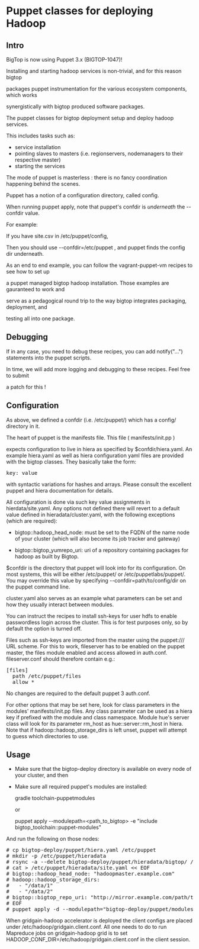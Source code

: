 # Puppet classes for deploying Hadoop

## Intro

BigTop is now using Puppet 3.x (BIGTOP-1047)!

Installing and starting hadoop services is non-trivial, and for this reason bigtop 

packages puppet instrumentation for the various ecosystem components, which works

synergistically with bigtop produced software packages.

The puppet classes for bigtop deployment setup and deploy hadoop services.

This includes tasks such as:

- service installation
- pointing slaves to masters (i.e. regionservers, nodemanagers to their respective master)
- starting the services

The mode of puppet is masterless : there is no fancy coordination happening behind the scenes.

Puppet has a notion of a configuration directory, called config.  

When running puppet apply, note that puppet's confdir is *underneath* the --confdir value.

For example: 

If you have site.csv in /etc/puppet/config, 

Then you should use --confdir=/etc/puppet , and puppet finds the config dir underneath.

As an end to end example, you can follow the vagrant-puppet-vm recipes to see how to set up

a puppet managed bigtop hadoop installation.  Those examples are gauranteed to work and 

serve as a pedagogical round trip to the way bigtop integrates packaging, deployment, and 

testing all into one package.

## Debugging

If in any case, you need to debug these recipes, you can add notify("...") statements into 
the puppet scripts.  

In time, we will add more logging and debugging to these recipes.  Feel free to submit 

a patch for this !

## Configuration

As above, we defined a confdir (i.e. /etc/puppet/) which has a config/ directory in it.

The heart of puppet is the manifests file.  This file ( manifests/init.pp ) 

expects configuration to live in hiera as specified by $confdir/hiera.yaml. An example
hiera.yaml as well as hiera configuration yaml files are provided with the bigtop classes. They
basically take the form:

<pre>
key: value
</pre>

with syntactic variations for hashes and arrays. Please consult the excellent puppet and hiera
documentation for details.

All configuration is done via such key value assignments in hierdata/site.yaml.  Any options
not defined there will revert to a default value defined in hieradata/cluster.yaml, with the
following exceptions (which are required):

* bigtop::hadoop\_head\_node: must be set to the FQDN of the name node of your
	cluster (which will also become its job tracker and gateway)

* bigtop::bigtop\_yumrepo\_uri: uri of a repository containing packages for
	hadoop as built by Bigtop.

$confdir is the directory that puppet will look into for its configuration.  On most systems, 
this will be either /etc/puppet/ or /etc/puppetlabs/puppet/.  You may override this value by 
specifying --confdir=path/to/config/dir on the puppet command line.

cluster.yaml also serves as an example what parameters can be set and how they usually interact
between modules.

You can instruct the recipes to install ssh-keys for user hdfs to enable passwordless login
across the cluster. This is for test purposes only, so by default the option is turned off.

Files such as ssh-keys are imported from the master using the puppet:/// URL scheme. For this
to work, fileserver has to be enabled on the puppet master, the files module enabled and access
allowed in auth.conf. fileserver.conf should therefore contain e.g.:

<pre>
[files]
  path /etc/puppet/files
  allow *
</pre>

No changes are required to the default puppet 3 auth.conf.

For other options that may be set here, look for class parameters in the modules'
manifests/init.pp files. Any class parameter can be used as a hiera key if prefixed with the
module and class namespace. Module hue's server class will look for its parameter rm_host as
hue::server::rm_host in hiera.
Note that if hadoop::hadoop\_storage\_dirs is left unset, puppet will attempt to guess which
directories to use.

## Usage

- Make sure that the bigtop-deploy directory is available on every node of your cluster, and then
- Make sure all required puppet's modules are installed:

  gradle toolchain-puppetmodules

  or

  puppet apply --modulepath=<path_to_bigtop> -e "include bigtop_toolchain::puppet-modules"

And run the following on those nodes:

<pre>
# cp bigtop-deploy/puppet/hiera.yaml /etc/puppet
# mkdir -p /etc/puppet/hieradata
# rsync -a --delete bigtop-deploy/puppet/hieradata/bigtop/ /etc/puppet/hieradata/bigtop/
# cat > /etc/puppet/hieradata/site.yaml &lt;&lt; EOF
# bigtop::hadoop_head_node: "hadoopmaster.example.com"
# hadoop::hadoop_storage_dirs:
#   - "/data/1"
#   - "/data/2"
# bigtop::bigtop_repo_uri: "http://mirror.example.com/path/to/mirror/"
# EOF
# puppet apply -d --modulepath="bigtop-deploy/puppet/modules:/etc/puppet/modules" bigtop-deploy/puppet/manifests/site.pp
</pre>

When gridgain-hadoop accelerator is deployed the client configs are placed under
/etc/hadoop/gridgain.client.conf. All one needs to do to run Mapreduce jobs on gridgain-hadoop grid
is to set HADOOP_CONF_DIR=/etc/hadoop/gridgain.client.conf in the client session.

